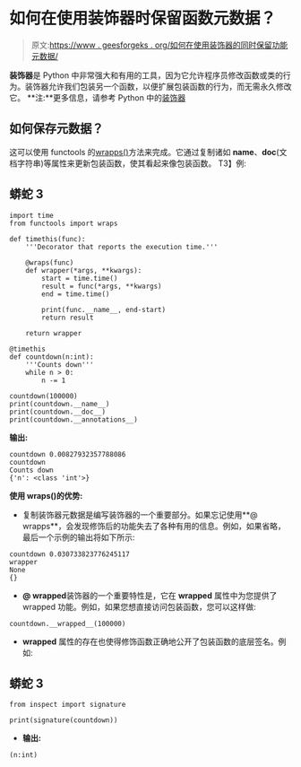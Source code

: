 # 如何在使用装饰器时保留函数元数据？

> 原文:[https://www . geesforgeks . org/如何在使用装饰器的同时保留功能元数据/](https://www.geeksforgeeks.org/how-to-preserve-function-metadata-while-using-decorators/)

**装饰器**是 Python 中非常强大和有用的工具，因为它允许程序员修改函数或类的行为。装饰器允许我们包装另一个函数，以便扩展包装函数的行为，而无需永久修改它。
**注:**更多信息，请参考 Python 中的[装饰器](https://www.geeksforgeeks.org/decorators-in-python/)

## 如何保存元数据？

这可以使用 functools 的[wrapps()](https://www.geeksforgeeks.org/python-functools-wraps-function/)方法来完成。它通过复制诸如 __name__、__doc__(文档字符串)等属性来更新包装函数，使其看起来像包装函数。
T3】例:

## 蟒蛇 3

```
import time
from functools import wraps

def timethis(func):
    '''Decorator that reports the execution time.'''

    @wraps(func)
    def wrapper(*args, **kwargs):
        start = time.time()
        result = func(*args, **kwargs)
        end = time.time()

        print(func.__name__, end-start)
        return result

    return wrapper

@timethis
def countdown(n:int):
    '''Counts down'''
    while n > 0:
        n -= 1

countdown(100000)
print(countdown.__name__)
print(countdown.__doc__)
print(countdown.__annotations__)
```

**输出:**

```
countdown 0.00827932357788086
countdown
Counts down
{'n': <class 'int'>}
```

**使用 wraps()的优势:**

*   复制装饰器元数据是编写装饰器的一个重要部分。如果忘记使用**@ wrapps**，会发现修饰后的功能失去了各种有用的信息。例如，如果省略，最后一个示例的输出将如下所示:

```
countdown 0.030733823776245117
wrapper
None
{}
```

*   **@ wrapped**装饰器的一个重要特性是，它在 **__wrapped__** 属性中为您提供了 wrapped 功能。例如，如果您想直接访问包装函数，您可以这样做:

```
countdown.__wrapped__(100000)
```

*   **__wrapped__** 属性的存在也使得修饰函数正确地公开了包装函数的底层签名。例如:

## 蟒蛇 3

```
from inspect import signature

print(signature(countdown))
```

*   **输出:**

```
(n:int)
```